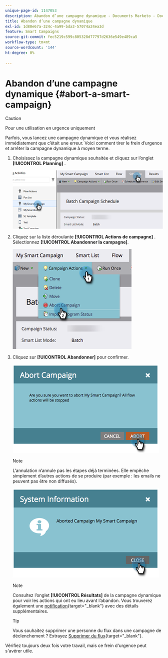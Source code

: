 ```yaml
---
unique-page-id: 1147053
description: Abandon d’une campagne dynamique - Documents Marketo - Documentation du produit
title: Abandon d’une campagne dynamique
exl-id: 1d80e67a-324c-4a99-bda3-57074a24ea3d
feature: Smart Campaigns
source-git-commit: fec5219c599c805328d77797d2636e549e489ca5
workflow-type: tm+mt
source-wordcount: '144'
ht-degree: 0%

---
```


# Abandon d’une campagne dynamique {#abort-a-smart-campaign}

>[!CAUTION]
>
>Pour une utilisation en urgence uniquement

Parfois, vous lancez une campagne dynamique et vous réalisez immédiatement que c’était une erreur. Voici comment tirer le frein d’urgence et arrêter la campagne dynamique à moyen terme.

1. Choisissez la campagne dynamique souhaitée et cliquez sur l’onglet **[!UICONTROL Planning]** .

   ![](assets/abort-a-smart-campaign-1.png)

1. Cliquez sur la liste déroulante **[!UICONTROL Actions de campagne]** . Sélectionnez **[!UICONTROL Abandonner la campagne]**.

   ![](assets/abort-a-smart-campaign-2.png)

1. Cliquez sur **[!UICONTROL Abandonner]** pour confirmer.

   ![](assets/abort-a-smart-campaign-3.png)

   >[!NOTE]
   >
   >L’annulation n’annule pas les étapes déjà terminées. Elle empêche simplement d’autres actions de se produire (par exemple : les emails ne peuvent pas être non diffusés).

   ![](assets/abort-a-smart-campaign-4.png)

   >[!NOTE]
   >
   >Consultez l’onglet **[!UICONTROL Résultats]** de la campagne dynamique pour voir les actions qui ont eu lieu avant l’abandon. Vous trouverez également une [notification](/help/marketo/product-docs/core-marketo-concepts/miscellaneous/understanding-notifications.md){target="_blank"} avec des détails supplémentaires.

   >[!TIP]
   >
   >Vous souhaitez supprimer une personne du flux dans une campagne de déclenchement ? Extrayez [Supprimer du flux](/help/marketo/product-docs/core-marketo-concepts/smart-campaigns/flow-actions/remove-from-flow.md){target="_blank"}.

Vérifiez toujours deux fois votre travail, mais ce frein d&#39;urgence peut s&#39;avérer utile.
